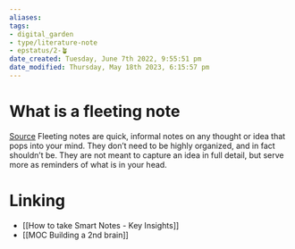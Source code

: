 ```yaml
---
aliases: 
tags: 
- digital_garden
- type/literature-note
- epstatus/2-🪴
date_created: Tuesday, June 7th 2022, 9:55:51 pm
date_modified: Thursday, May 18th 2023, 6:15:57 pm
---
```

# What is a fleeting note
[Source](https://fortelabs.co/blog/how-to-take-smart-notes/)
Fleeting notes are quick, informal notes on any thought or idea that pops into your mind. They don’t need to be highly organized, and in fact shouldn’t be. They are not meant to capture an idea in full detail, but serve more as reminders of what is in your head.

# Linking
+ [[How to take Smart Notes - Key Insights]]
+ [[MOC Building a 2nd brain]]